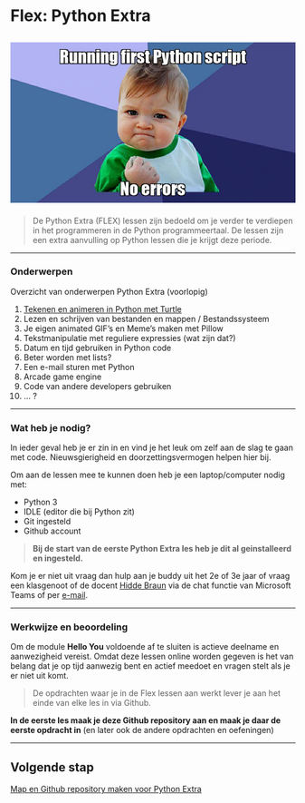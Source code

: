 # Flex: Python Extra

![](meme.jpg)
---

> De Python Extra (FLEX) lessen zijn bedoeld om je verder te verdiepen in het programmeren in de Python programmeertaal. De lessen zijn een extra aanvulling op Python lessen die je krijgt deze periode.

---

### Onderwerpen

Overzicht van onderwerpen Python Extra (voorlopig)

1. [Tekenen en animeren in Python met Turtle](01-turtle-graphics/index.md)
2. Lezen en schrijven van bestanden en mappen / Bestandssysteem
3. Je eigen animated GIF’s en Meme’s maken met Pillow
4. Tekstmanipulatie met reguliere expressies (wat zijn dat?)
5. Datum en tijd gebruiken in Python code
6. Beter worden met lists?
7. Een e-mail sturen met Python
8. Arcade game engine
9. Code van andere developers gebruiken
10. ... ?

---

### Wat heb je nodig?

In ieder geval heb je er zin in en vind je het leuk om zelf aan de slag te gaan met code. Nieuwsgierigheid en doorzettingsvermogen helpen hier bij.

Om aan de lessen mee te kunnen doen heb je een laptop/computer nodig met:

- Python 3
- IDLE (editor die bij Python zit)
- Git ingesteld 
- Github account

> **Bij de start van de eerste Python Extra les heb je dit al geinstalleerd en ingesteld.** 

Kom je er niet uit vraag dan hulp aan je buddy uit het 2e of 3e jaar of vraag een klasgenoot of de docent [Hidde Braun](sip:h.braun@ma-web.nl) via de chat functie van Microsoft Teams of per [e-mail](mailto:h.braun@ma-web.nl).

---

### Werkwijze en beoordeling

Om de module **Hello You** voldoende af te sluiten is actieve deelname en aanwezigheid vereist. Omdat deze lessen online worden gegeven is het van belang dat je op tijd aanwezig bent en actief meedoet en vragen stelt als je er niet uit komt.

> De opdrachten waar je in de Flex lessen aan werkt lever je aan het einde van elke les in via Github. 

**In de eerste les maak je deze Github repository aan en maak je daar de eerste opdracht in** (en later ook de andere opdrachten en oefeningen)

---
## Volgende stap

[Map en Github repository maken voor Python Extra](00-setup/index.md)











